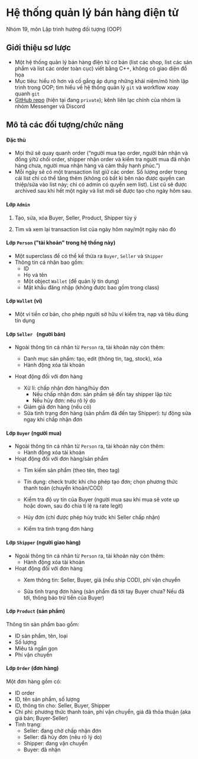 # Hệ thống quản lý bán hàng điện tử

Nhóm 19, môn Lập trình hướng đối tượng (OOP)



## Giới thiệu sơ lược

- Một hệ thống quản lý bán hàng điện tử cơ bản (list các shop, list các sản phẩm và list các order toàn cục) viết bằng C++, không có giao diện đồ họa
- Mục tiêu: hiểu rõ hơn và cố gắng áp dụng những khái niệm/mô hình lập trình trong OOP; tìm hiểu về hệ thống quản lý `git` và workflow xoay quanh `git`
- [GitHub repo](https://github.com/84436/LTHDT-18CLC6-Group17) (hiện tại đang `private`); kênh liên lạc chính của nhóm là nhóm Messenger và Discord



## Mô tả các đối tượng/chức năng

#### Đặc thù

- Mọi thứ sẽ quay quanh order (“người mua tạo order, người bán nhận và đồng ý/từ chối order, shipper nhận order và kiểm tra người mua đã nhận hàng chưa, người mua nhận hàng và cảm thấy hạnh phúc.”)
- Mỗi ngày sẽ có một transaction list giữ các order. Số lượng order trong cái list chỉ có thể tăng thêm (không có bất kì bên nào được quyền can thiệp/sửa vào list này; chỉ có admin có quyền xem list). List cũ sẽ được archived sau khi hết một ngày và list mới sẽ được tạo cho ngày hôm sau.



#### Lớp `Admin`

1. Tạo, sửa, xóa Buyer, Seller, Product, Shipper tùy ý

2. Tìm và xem lại transaction list của ngày hôm nay/một ngày nào đó

    

#### Lớp `Person` ("tài khoản" trong hệ thống này)

- Một superclass để có thể kế thừa ra `Buyer`, `Seller` và `Shipper`
- Thông tin cá nhân bao gồm:
  - ID
  - Họ và tên
  - Một object `Wallet` (để quản lý tín dụng)
  - Mật khẩu đăng nhập (không được bao gồm trong class)



#### Lớp `Wallet` (ví)

- Một ví tiền cơ bản, cho phép người sở hữu ví kiểm tra, nạp và tiêu dùng tín dụng



#### Lớp `Seller ` (người bán)

- Ngoài thông tin cá nhân từ `Person` ra, tài khoản này còn thêm:
	- Danh mục sản phẩm: tạo, edit (thông tin, tag, stock), xóa
	- Hành động xóa tài khoản
	
- Hoạt động đối với đơn hàng
	- Xử lí: chấp nhận đơn hàng/hủy đơn
		- Nếu chấp nhận đơn: sản phẩm sẽ đến tay shipper lập tức
		- Nếu hủy đơn: nêu rõ lý do
	- Giảm giá đơn hàng (nếu có)
	- Sửa tình trạng đơn hàng (sản phẩm đã đến tay Shipper): tự động sửa ngay khi chấp nhận đơn
	
	  
	

#### Lớp `Buyer` (người mua)

- Ngoài thông tin cá nhân từ `Person` ra, tài khoản này còn thêm:
	- Hành động xóa tài khoản
- Hoạt động đối với đơn hàng/sản phẩm
	- Tìm kiếm sản phẩm (theo tên, theo tag)
	
	- Tín dụng: check trước khi cho phép tạo đơn; chọn phương thức thanh toán (chuyển khoản/COD)
	
	- Kiểm tra độ uy tín của Buyer (người mua sau khi mua sẽ vote up hoặc down, sau đó chia tỉ lệ ra rate legit)
	
	- Hủy đơn (chỉ được phép hủy trước khi Seller chấp nhận)
	
	- Kiểm tra tình trạng đơn hàng
	
	    
	  
#### Lớp `Shipper` (người giao hàng)
- Ngoài thông tin cá nhân từ `Person` ra, tài khoản này còn thêm:
	- Hành động xóa tài khoản
- Hoạt động đối với đơn hàng
	- Xem thông tin: Seller, Buyer, giá (nếu ship COD), phí vận chuyển
	
	- Sửa tình trạng đơn hàng (sản phẩm đã tới tay Buyer chưa? Nếu đã tới, thông báo trừ tiền của Buyer)
	
    

#### Lớp `Product` (sản phẩm)

Thông tin sản phẩm bao gồm:

- ID sản phẩm, tên, loại
- Số lượng
- Miêu tả ngắn gọn
- Phí vận chuyển



#### Lớp `Order` (đơn hàng)

Một đơn hàng gồm có:

- ID order
- ID, tên sản phẩm, số lượng
- ID, thông tin cho: Seller, Buyer, Shipper
- Chi phí: phương thức thanh toán, phí vận chuyển, giá đã thỏa thuận (aka giá bán; Buyer-Seller)
- Tình trạng:
	- Seller: đang chờ chấp nhận đơn
	- Seller: đã hủy đơn (nêu rõ lý do)
	- Shipper: đang vận chuyển
	- Buyer: đã nhận

